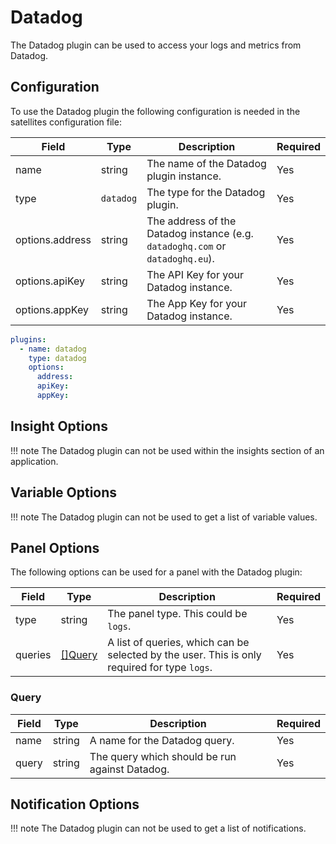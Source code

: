 # Datadog

The Datadog plugin can be used to access your logs and metrics from Datadog.

## Configuration

To use the Datadog plugin the following configuration is needed in the satellites configuration file:

| Field | Type | Description | Required |
| ----- | ---- | ----------- | -------- |
| name | string | The name of the Datadog plugin instance. | Yes |
| type | `datadog` | The type for the Datadog plugin. | Yes |
| options.address | string | The address of the Datadog instance (e.g. `datadoghq.com` or `datadoghq.eu`). | Yes |
| options.apiKey | string | The API Key for your Datadog instance. | Yes |
| options.appKey | string | The App Key for your Datadog instance. | Yes |

```yaml
plugins:
  - name: datadog
    type: datadog
    options:
      address:
      apiKey:
      appKey:
```

## Insight Options

!!! note
    The Datadog plugin can not be used within the insights section of an application.

## Variable Options

!!! note
    The Datadog plugin can not be used to get a list of variable values.

## Panel Options

The following options can be used for a panel with the Datadog plugin:

| Field | Type | Description | Required |
| ----- | ---- | ----------- | -------- |
| type | string | The panel type. This could be `logs`. | Yes |
| queries | [[]Query](#query) | A list of queries, which can be selected by the user. This is only required for type `logs`. | Yes |

### Query

| Field | Type | Description | Required |
| ----- | ---- | ----------- | -------- |
| name | string | A name for the Datadog query. | Yes |
| query | string | The query which should be run against Datadog. | Yes |

## Notification Options

!!! note
    The Datadog plugin can not be used to get a list of notifications.
